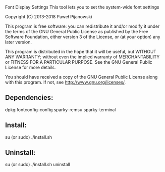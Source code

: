 Font Display Settings
This tool lets you to set the system-wide font settings

Copyright (C) 2013-2018 Paweł Pijanowski

This program is free software: you can redistribute it and/or modify
it under the terms of the GNU General Public License as published by
the Free Software Foundation, either version 3 of the License, or
(at your option) any later version.

This program is distributed in the hope that it will be useful,
but WITHOUT ANY WARRANTY; without even the implied warranty of
MERCHANTABILITY or FITNESS FOR A PARTICULAR PURPOSE.  See the
GNU General Public License for more details.

You should have received a copy of the GNU General Public License
along with this program.  If not, see <http://www.gnu.org/licenses/>.

Dependencies:
-------------
dpkg
fontconfig-config
sparky-remsu
sparky-terminal

Install:
-------------
su (or sudo) 
./install.sh

Uninstall:
-------------
su (or sudo)
./install.sh uninstall
